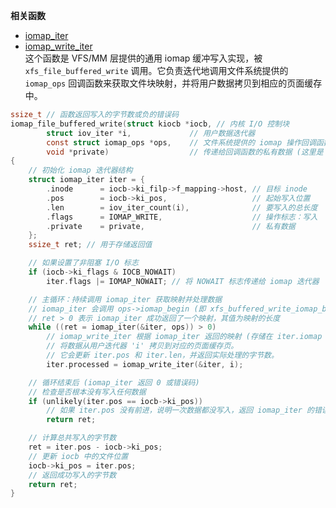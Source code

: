 **相关函数**
* [iomap_iter](https://github.com/sigmanature/learn_os_note/blob/main/6.13.1%E5%86%85%E6%A0%B8%E6%96%87%E6%A1%A3%E6%B3%A8%E9%87%8A/fs/iomap/iter.c/iomap_iter.md)
* [iomap_write_iter](https://github.com/sigmanature/learn_os_note/blob/main/6.13.1%E5%86%85%E6%A0%B8%E6%96%87%E6%A1%A3%E6%B3%A8%E9%87%8A/fs/iomap/buffered_io.c/iomap_write_iter.md)<br>
这个函数是 VFS/MM 层提供的通用 iomap 缓冲写入实现，被 `xfs_file_buffered_write` 调用。它负责迭代地调用文件系统提供的 `iomap_ops` 回调函数来获取文件块映射，并将用户数据拷贝到相应的页面缓存中。

```c
ssize_t // 函数返回写入的字节数或负的错误码
iomap_file_buffered_write(struct kiocb *iocb, // 内核 I/O 控制块
		struct iov_iter *i,             // 用户数据迭代器
		const struct iomap_ops *ops,    // 文件系统提供的 iomap 操作回调函数集合
		void *private)                  // 传递给回调函数的私有数据 (这里是 NULL)
{
	// 初始化 iomap 迭代器结构
	struct iomap_iter iter = {
		.inode		= iocb->ki_filp->f_mapping->host, // 目标 inode
		.pos		= iocb->ki_pos,                   // 起始写入位置
		.len		= iov_iter_count(i),              // 要写入的总长度
		.flags		= IOMAP_WRITE,                    // 操作标志：写入
		.private	= private,                        // 私有数据
	};
	ssize_t ret; // 用于存储返回值

	// 如果设置了非阻塞 I/O 标志
	if (iocb->ki_flags & IOCB_NOWAIT)
		iter.flags |= IOMAP_NOWAIT; // 将 NOWAIT 标志传递给 iomap 迭代器

	// 主循环：持续调用 iomap_iter 获取映射并处理数据
	// iomap_iter 会调用 ops->iomap_begin (即 xfs_buffered_write_iomap_begin)
	// ret > 0 表示 iomap_iter 成功返回了一个映射，其值为映射的长度
	while ((ret = iomap_iter(&iter, ops)) > 0)
		// iomap_write_iter 根据 iomap_iter 返回的映射 (存储在 iter.iomap 中)，
		// 将数据从用户迭代器 'i' 拷贝到对应的页面缓存页。
		// 它会更新 iter.pos 和 iter.len，并返回实际处理的字节数。
		iter.processed = iomap_write_iter(&iter, i);

	// 循环结束后 (iomap_iter 返回 0 或错误码)
	// 检查是否根本没有写入任何数据
	if (unlikely(iter.pos == iocb->ki_pos))
		// 如果 iter.pos 没有前进，说明一次数据都没写入，返回 iomap_iter 的错误码
		return ret;

	// 计算总共写入的字节数
	ret = iter.pos - iocb->ki_pos;
	// 更新 iocb 中的文件位置
	iocb->ki_pos = iter.pos;
	// 返回成功写入的字节数
	return ret;
}
```